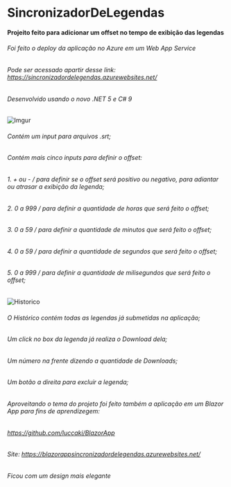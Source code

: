 # SincronizadorDeLegendas
#### Projeito feito para adicionar um offset no tempo de exibição das legendas

###### Foi feito o deploy da aplicação no Azure em um Web App Service
###### Pode ser acessado apartir desse link: https://sincronizadordelegendas.azurewebsites.net/

###### Desenvolvido usando o novo .NET 5 e C# 9

![Imgur](https://i.imgur.com/qO6XYJi.png)
###### Contém um input para arquivos .srt;
###### Contém mais cinco inputs para definir o offset:
###### 1. + ou - / para definir se o offset será positivo ou negativo, para adiantar ou atrasar a exibição da legenda;
###### 2. 0 a 999 / para definir a quantidade de horas que será feito o offset;
###### 3. 0 a 59 / para definir a quantidade de minutos que será feito o offset;
###### 4. 0 a 59 / para definir a quantidade de segundos que será feito o offset;
###### 5. 0 a 999 / para definir a quantidade de milisegundos que será feito o offset;
![Historico](https://i.imgur.com/SrzaU1w.png "Historico")
###### O Histórico contém todas as legendas já submetidas na aplicação;
###### Um click no box da legenda já realiza o Download dela;
###### Um número na frente dizendo a quantidade de Downloads;
###### Um botão a direita para excluir a legenda;

###### Aproveitando o tema do projeto foi feito também a aplicação em um Blazor App para fins de aprendizegem:
###### https://github.com/luccaki/BlazorApp
###### Site: https://blazorappsincronizadordelegendas.azurewebsites.net/
###### Ficou com um design mais elegante
